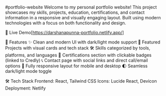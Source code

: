 #portfolio-website
Welcome to my personal portfolio website! This project showcases my skills, projects, education, certifications, and contact information in a responsive and visually engaging layout. Built using modern technologies with a focus on both functionality and design.

🚀 Live Demo[https://darshanapunna-portfolio.netlify.app/]

🧩 Features
✨ Clean and modern UI with dark/light mode support
📌 Featured Projects with visual cards and tech stack
🛠️ Skills categorized by tools, platforms, and languages
🧠 Certifications section with clickable badges (linked to Credly)
📞 Contact page with social links and direct call/email options
🎯 Fully responsive layout for mobile and desktop
🌓 Seamless dark/light mode toggle

🛠️ Tech Stack
Frontend: React, Tailwind CSS
Icons: Lucide React, Devicon
Deployment: Netlify 
